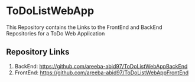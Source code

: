 # ToDoListWebApp
This Repository contains the Links to the FrontEnd and BackEnd Repositories for a ToDo Web Application

## Repository Links

1. BackEnd: https://github.com/areeba-abid97/ToDoListWebAppBackEnd
2. FrontEnd: https://github.com/areeba-abid97/ToDoListWebAppFrontEnd

